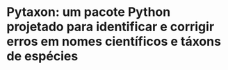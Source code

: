 # Pytaxon: um pacote Python projetado para identificar e corrigir erros em nomes científicos e táxons de espécies
